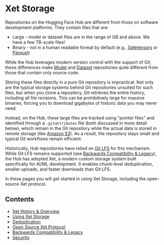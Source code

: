 # Xet Storage

Repositories on the Hugging Face Hub are different from those on software development platforms. They contain files that are:

- Large - model or dataset files are in the range of GB and above. We have a few TB-scale files!
- Binary - not in a human readable format by default (e.g., [Safetensors](https://huggingface.co/docs/safetensors/en/index) or [Parquet](https://huggingface.co/docs/dataset-viewer/en/parquet#what-is-parquet))

While the Hub leverages modern version control with the support of Git, these differences make [Model](https://huggingface.co/docs/hub/models) and [Dataset](https://huggingface.co/docs/hub/datasets) repositories quite different from those that contain only source code.

Storing these files directly in a pure Git repository is impractical. Not only are the typical storage systems behind Git repositories unsuited for such files, but when you clone a repository, Git retrieves the entire history, including all file revisions. This can be prohibitively large for massive binaries, forcing you to download gigabytes of historic data you may never need.

Instead, on the Hub, these large files are tracked using "pointer files" and identified through a `.gitattributes` file (both discussed in more detail below), which remain in the Git repository while the actual data is stored in remote storage (like [Amazon S3](https://aws.amazon.com/s3/)). As a result, the repository stays small and typical Git workflows remain efficient.

Historically, Hub repositories have relied on [Git LFS](https://git-lfs.com/) for this mechanism. While Git LFS remains supported (see [Backwards Compatibility & Legacy](./xet/legacy-git-lfs)), the Hub has adopted Xet, a modern custom storage system built specifically for AI/ML development. It enables chunk-level deduplication, smaller uploads, and faster downloads than Git LFS.

In these pages you will get started in using Xet Storage, including the open-source Xet protocol.

## Contents

- [Xet History & Overview](./xet/overview)
- [Using Xet Storage](./xet/using-xet-storage)
- [Deduplication](./xet/deduplication)
- [Open Source Xet Protocol](./xet/protocol/index)
- [Backwards Compatibility & Legacy](./xet/legacy-git-lfs)
- [Security](./xet/security)


